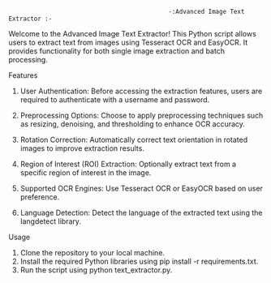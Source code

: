                                                 -:Advanced Image Text Extractor :-
   
Welcome to the Advanced Image Text Extractor! This Python script allows users to extract text from images using Tesseract OCR and EasyOCR. It provides functionality for both single image extraction and batch processing.

Features

1. User Authentication: Before accessing the extraction features, users are required to authenticate with a username and password.

2. Preprocessing Options: Choose to apply preprocessing techniques such as resizing, denoising, and thresholding to enhance OCR accuracy.

3. Rotation Correction: Automatically correct text orientation in rotated images to improve extraction results.

4. Region of Interest (ROI) Extraction: Optionally extract text from a specific region of interest in the image.

5. Supported OCR Engines: Use Tesseract OCR or EasyOCR based on user preference.

6. Language Detection: Detect the language of the extracted text using the langdetect library.

Usage

1. Clone the repository to your local machine.
2. Install the required Python libraries using pip install -r requirements.txt.
3. Run the script using python text_extractor.py.
